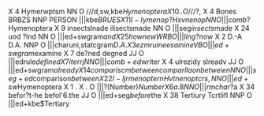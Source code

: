 X  4      Hymerwptsm                   NN      O  ///d,sw,kbe$Hymenoptera
X 10               .                    .      O  ///?$,
X  4           Bones           BRBZS  NNP PERSON  |||kbe$BRUES
X 11      I-Iymenop?        Hxvnenop   NN      O  |||comb?$Hymenoptera
X  9    insectslnade    ilisectsmade   NN      O  |||seg$insects$made
X 24             uod            ?lnd   NN      O  |||ed+swgram$and
X 25             how             new  WRB      O  |||ling?$now
X  2            D.-A            D.A.  NNP      O  |||charuni,statcgram$D.A.
X  3        ezmruine        esainine   VB      O  |||ed+swgram$examine
X  7          de?ned          degned   JJ      O  |||edrule$defined
X  7            iter              rj   NN      O  |||comb+ed$writer
X  4        ulrezidy         slreadv   JJ      O  |||ed+swgram$already
X 14 compariscmbetween comparllaonbetweien   NN      O  |||seg+ed$comparison$between
X 22  I-ljrmenoptern   Hvtnenoptcrs,   NN      O  |||ed+sw$Hymenoptera
X  1               .               X    .      O  |||?(Number)$Number
X  6              a.               8   NN      O  |||rmchar?$a
X 34      befor?t-he     befol'6.the   JJ      O  |||ed+seg$before$the
X 38        Tertiury        Tcrtlifl  NNP      O  |||ed+kbe$Tertiary